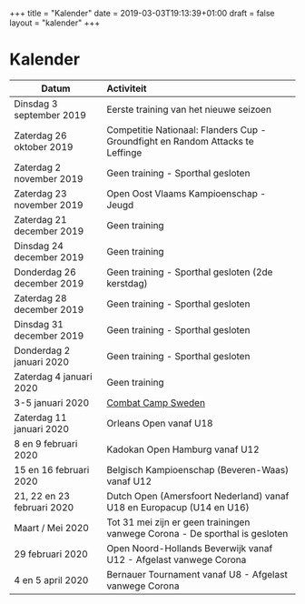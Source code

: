 +++
title = "Kalender"
date = 2019-03-03T19:13:39+01:00
draft = false
layout = "kalender"
+++
# Kalender
| Datum                          | Activiteit                                                                                |
| -------------------------------|:------------------------------------------------------------------------------------------|
| Dinsdag 3  september 2019      | Eerste training van het nieuwe seizoen                                                    | 
| Zaterdag 26  oktober 2019      | Competitie Nationaal: Flanders Cup - Groundfight en Random Attacks te Leffinge            | 
| Zaterdag 2   november 2019     | Geen training - Sporthal gesloten                                                         | 
| Zaterdag 23   november 2019    | Open Oost Vlaams Kampioenschap - Jeugd                                                    | 
| Zaterdag 21 december 2019      | Geen training                                                                             | 
| Dinsdag 24 december 2019       | Geen training                                                                             | 
| Donderdag 26 december 2019     | Geen training - Sporthal gesloten (2de kerstdag)                                          | 
| Zaterdag 28 december 2019      | Geen training - Sporthal gesloten                                                         | 
| Dinsdag 31 december 2019       | Geen training - Sporthal gesloten                                                         | 
| Donderdag 2 januari 2020       | Geen training - Sporthal gesloten                                                         | 
| Zaterdag 4 januari 2020        | Geen training                                                                             | 
| 3-5 januari 2020               | [Combat Camp Sweden](http://combatcampsweden.se)                                          | 
| Zaterdag 11 januari 2020       | Orleans Open vanaf U18                                                                    |
| 8 en 9 februari 2020           | Kadokan Open Hamburg vanaf U12                                                            |
| 15 en 16 februari 2020         | Belgisch Kampioenschap (Beveren-Waas) vanaf U12                                           |
| 21, 22 en 23 februari 2020     | Dutch Open (Amersfoort Nederland) vanaf U18 en Europacup (U14 en U16)                     |
| Maart / Mei 2020               | Tot 31 mei zijn er geen trainingen vanwege Corona - De sporthal is gesloten               |
| 29 februari 2020               | Open Noord-Hollands Beverwijk vanaf U12 - Afgelast vanwege Corona                         |
| 4 en 5 april 2020              | Bernauer Tournament vanaf U8 - Afgelast vanwege Corona                                    |